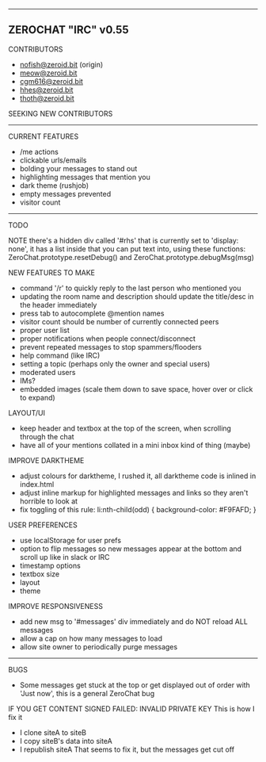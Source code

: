 ---------------------------------------------
ZEROCHAT "IRC" v0.55
---------------------------------------------

CONTRIBUTORS
- nofish@zeroid.bit (origin)
- meow@zeroid.bit
- cgm616@zeroid.bit
- hhes@zeroid.bit
- thoth@zeroid.bit

SEEKING NEW CONTRIBUTORS

---------------------------------------------

CURRENT FEATURES
- /me actions
- clickable urls/emails
- bolding your messages to stand out
- highlighting messages that mention you
- dark theme (rushjob)
- empty messages prevented
- visitor count

---------------------------------------------

TODO

NOTE
there's a hidden div called '#rhs' that is currently set to 'display: none',
it has a list inside that you can put text into, using these functions: 
ZeroChat.prototype.resetDebug() and ZeroChat.prototype.debugMsg(msg)

NEW FEATURES TO MAKE
- command '/r' to quickly reply to the last person who mentioned you
- updating the room name and description should update the title/desc in the header immediately
- press tab to autocomplete @mention names
- visitor count should be number of currently connected peers
- proper user list
- proper notifications when people connect/disconnect
- prevent repeated messages to stop spammers/flooders
- help command (like IRC)
- setting a topic (perhaps only the owner and special users)
- moderated users
- IMs?
- embedded images (scale them down to save space, hover over or click to expand)

LAYOUT/UI
- keep header and textbox at the top of the screen, when scrolling through the chat
- have all of your mentions collated in a mini inbox kind of thing (maybe)

IMPROVE DARKTHEME
- adjust colours for darktheme, I rushed it, all darktheme code is inlined in index.html
- adjust inline markup for highlighted messages and links so they aren't horrible to look at
- fix toggling of this rule: li:nth-child(odd) { background-color: #F9FAFD; }

USER PREFERENCES
- use localStorage for user prefs
- option to flip messages so new messages appear at the bottom and scroll up like in slack or IRC
- timestamp options
- textbox size
- layout
- theme

IMPROVE RESPONSIVENESS
- add new msg to '#messages' div immediately and do NOT reload ALL messages
- allow a cap on how many messages to load
- allow site owner to periodically purge messages

---------------------------------------------

BUGS
- Some messages get stuck at the top or get displayed out of order with 'Just now', this is a general ZeroChat bug

IF YOU GET CONTENT SIGNED FAILED: INVALID PRIVATE KEY
This is how I fix it
- I clone siteA to siteB
- I copy siteB's data into siteA
- I republish siteA
That seems to fix it, but the messages get cut off

